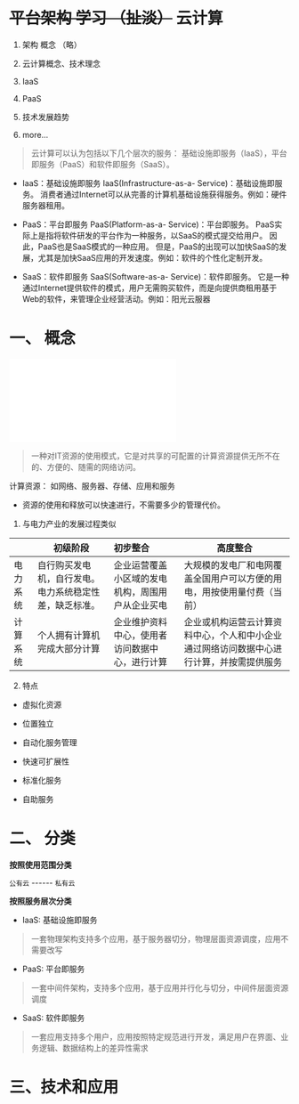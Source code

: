 
# ~~平台架构 学习 （扯淡）~~ 云计算

1. 架构 概念 （略）

2. 云计算概念、技术理念

3. IaaS

4. PaaS

5. 技术发展趋势

6. more...


> 云计算可以认为包括以下几个层次的服务：
基础设施即服务（IaaS），平台即服务（PaaS）和软件即服务（SaaS）。

* IaaS：基础设施即服务
IaaS(Infrastructure-as-a- Service)：基础设施即服务。
消费者通过Internet可以从完善的计算机基础设施获得服务。例如：硬件服务器租用。


* PaaS：平台即服务
PaaS(Platform-as-a- Service)：平台即服务。
PaaS实际上是指将软件研发的平台作为一种服务，以SaaS的模式提交给用户。
因此，PaaS也是SaaS模式的一种应用。
但是，PaaS的出现可以加快SaaS的发展，尤其是加快SaaS应用的开发速度。例如：软件的个性化定制开发。

* SaaS：软件即服务
SaaS(Software-as-a- Service)：软件即服务。
它是一种通过Internet提供软件的模式，用户无需购买软件，而是向提供商租用基于Web的软件，来管理企业经营活动。例如：阳光云服器


# 一、 概念

![云计算概念](./2%E4%BA%91%E8%AE%A1%E7%AE%97.md)

> 一种对IT资源的使用模式，它是对共享的可配置的计算资源提供无所不在的、方便的、随需的网络访问。

计算资源： 如网络、服务器、存储、应用和服务

* 资源的使用和释放可以快速进行，不需要多少的管理代价。

1. 与电力产业的发展过程类似

| | 初级阶段 | 初步整合 | 高度整合 |
| --- | --- | :--- | --- |
| 电力系统 | 自行购买发电机，自行发电。电力系统稳定性差，缺乏标准。 | 企业运营覆盖小区域的发电机构，周围用户从企业买电 | 大规模的发电厂和电网覆盖全国用户可以方便的用电，用按使用量付费（当前） |
| 计算系统 | 个人拥有计算机完成大部分计算 | 企业维护资料中心，使用者访问数据中心，进行计算 | 企业或机构运营云计算资料中心，个人和中小企业通过网络访问数据中心进行计算，并按需提供服务 |

2. 特点

* 虚拟化资源

* 位置独立

* 自动化服务管理

* 快速可扩展性

* 标准化服务

* 自助服务

# 二、 分类

**按照使用范围分类**

`公有云` ------ `私有云`

**按照服务层次分类**

* IaaS: 基础设施即服务

> 一套物理架构支持多个应用，基于服务器切分，物理层面资源调度，应用不需要改写

* PaaS: 平台即服务

> 一套中间件架构，支持多个应用，基于应用并行化与切分，中间件层面资源调度

* SaaS: 软件即服务

> 一套应用支持多个用户，应用按照特定规范进行开发，满足用户在界面、业务逻辑、数据结构上的差异性需求

# 三、技术和应用




